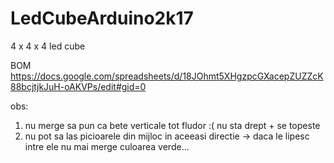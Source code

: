 # LedCubeArduino2k17
4 x 4 x 4 led cube

BOM
https://docs.google.com/spreadsheets/d/18JOhmt5XHgzpcGXacepZUZZcK88bcjtjkJuH-oAKVPs/edit#gid=0

obs:
1. nu merge sa pun ca bete verticale tot fludor :( nu sta drept + se topeste
2. nu pot sa las picioarele din mijloc in aceeasi directie -> daca le lipesc intre ele nu mai merge culoarea verde... 

